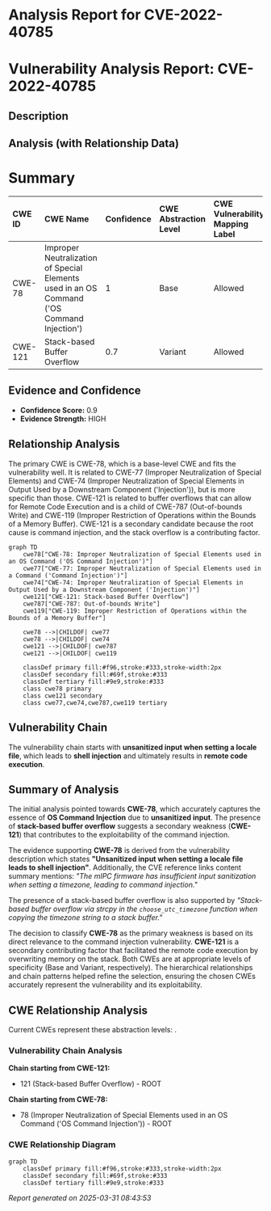 # Analysis Report for CVE-2022-40785

# Vulnerability Analysis Report: CVE-2022-40785

## Description



## Analysis (with Relationship Data)

# Summary
| CWE ID    | CWE Name                                                                                               | Confidence | CWE Abstraction Level | CWE Vulnerability Mapping Label | CWE-Vulnerability Mapping Notes |
| :-------- | :----------------------------------------------------------------------------------------------------- | :--------- | :---------------------- | :------------------------------ | :------------------------------ |
| CWE-78 | Improper Neutralization of Special Elements used in an OS Command ('OS Command Injection') | 1          | Base                    | Allowed                       | Primary CWE                     |
| CWE-121   | Stack-based Buffer Overflow                                                                            | 0.7        | Variant                 | Allowed                       | Secondary Candidate             |

## Evidence and Confidence

*   **Confidence Score:** 0.9
*   **Evidence Strength:** HIGH

## Relationship Analysis
The primary CWE is CWE-78, which is a base-level CWE and fits the vulnerability well. It is related to CWE-77 (Improper Neutralization of Special Elements) and CWE-74 (Improper Neutralization of Special Elements in Output Used by a Downstream Component ('Injection')), but is more specific than those. CWE-121 is related to buffer overflows that can allow for Remote Code Execution and is a child of CWE-787 (Out-of-bounds Write) and CWE-119 (Improper Restriction of Operations within the Bounds of a Memory Buffer). CWE-121 is a secondary candidate because the root cause is command injection, and the stack overflow is a contributing factor.

```mermaid
graph TD
    cwe78["CWE-78: Improper Neutralization of Special Elements used in an OS Command ('OS Command Injection')"]
    cwe77["CWE-77: Improper Neutralization of Special Elements used in a Command ('Command Injection')"]
    cwe74["CWE-74: Improper Neutralization of Special Elements in Output Used by a Downstream Component ('Injection')"]
    cwe121["CWE-121: Stack-based Buffer Overflow"]
    cwe787["CWE-787: Out-of-bounds Write"]
    cwe119["CWE-119: Improper Restriction of Operations within the Bounds of a Memory Buffer"]

    cwe78 -->|CHILDOF| cwe77
    cwe78 -->|CHILDOF| cwe74
    cwe121 -->|CHILDOF| cwe787
    cwe121 -->|CHILDOF| cwe119
    
    classDef primary fill:#f96,stroke:#333,stroke-width:2px
    classDef secondary fill:#69f,stroke:#333
    classDef tertiary fill:#9e9,stroke:#333
    class cwe78 primary
    class cwe121 secondary
    class cwe77,cwe74,cwe787,cwe119 tertiary
```

## Vulnerability Chain
The vulnerability chain starts with **unsanitized input when setting a locale file**, which leads to **shell injection** and ultimately results in **remote code execution**.

## Summary of Analysis
The initial analysis pointed towards **CWE-78**, which accurately captures the essence of **OS Command Injection** due to **unsanitized input**. The presence of **stack-based buffer overflow** suggests a secondary weakness (**CWE-121**) that contributes to the exploitability of the command injection.

The evidence supporting **CWE-78** is derived from the vulnerability description which states **"Unsanitized input when setting a locale file leads to shell injection"**. Additionally, the CVE reference links content summary mentions: *"The mIPC firmware has insufficient input sanitization when setting a timezone, leading to command injection."*

The presence of a stack-based buffer overflow is also supported by *"Stack-based buffer overflow via strcpy in the `choose_utc_timezone` function when copying the timezone string to a stack buffer."*

The decision to classify **CWE-78** as the primary weakness is based on its direct relevance to the command injection vulnerability. **CWE-121** is a secondary contributing factor that facilitated the remote code execution by overwriting memory on the stack. Both CWEs are at appropriate levels of specificity (Base and Variant, respectively). The hierarchical relationships and chain patterns helped refine the selection, ensuring the chosen CWEs accurately represent the vulnerability and its exploitability.


## CWE Relationship Analysis

Current CWEs represent these abstraction levels: .


### Vulnerability Chain Analysis

**Chain starting from CWE-121:**
- 121 (Stack-based Buffer Overflow) - ROOT


**Chain starting from CWE-78:**
- 78 (Improper Neutralization of Special Elements used in an OS Command ('OS Command Injection')) - ROOT



### CWE Relationship Diagram

```mermaid
graph TD
    classDef primary fill:#f96,stroke:#333,stroke-width:2px
    classDef secondary fill:#69f,stroke:#333
    classDef tertiary fill:#9e9,stroke:#333
```



*Report generated on 2025-03-31 08:43:53*

